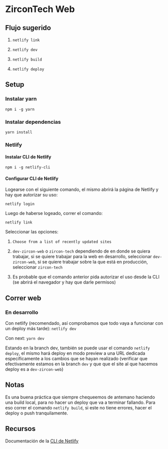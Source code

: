 # ZirconTech Web

## Flujo sugerido

1. `netlify link`

2. `netlify dev`

3. `netlify build`

4. `netlify deploy`
## Setup

### Instalar yarn

`npm i -g yarn`

### Instalar dependencias

`yarn install`

### Netlify

#### Instalar CLI de Netlify

`npm i -g netlify-cli`

#### Configurar CLI de Netlify

Logearse con el siguiente comando, el mismo abrirá la página de Netlify y hay que autorizar su uso: 

`netlify login`

Luego de haberse logeado, correr el comando:

`netlify link`

Seleccionar las opciones:

1. `Choose from a list of recently updated sites`

2. `dev-zircon-web` o `zircon-tech` dependiendo de en donde se quiera trabajar, si se quiere trabajar para la web en desarrollo, seleccionar `dev-zircon-web`, si se quiere trabajar sobre la que está en producción, seleccionar `zircon-tech`

3. Es probable que el comando anterior pida autorizar el uso desde la CLI (se abrirá el navegador y hay que darle permisos)

## Correr web

### En desarrollo

Con netlify (recomendado, así comprobamos que todo vaya a funcionar con un deploy más tarde): `netlify dev`

Con next: `yarn dev`

Estando en la branch dev, también se puede usar el comando `netlify deploy`, el mismo hará deploy en modo preview a una URL dedicada específicamente a los cambios que se hayan realizado (verificar que efectivamente estamos en la branch `dev` y que que el site al que hacemos deploy es a `dev-zircon-web`)

## Notas

Es una buena práctica que siempre chequeemos de antemano haciendo una build local, para no hacer un deploy que va a terminar fallando. Para eso correr el comando `netlify build`, si este no tiene errores, hacer el deploy o push tranquilamente.

## Recursos

Documentación de la [CLI de Netlify](https://docs.netlify.com/cli/get-started/)